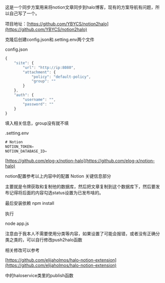 这是一个同步方案用来将notion文章同步到halo博客，现有的方案导航有问题，所以自己写了一个。


项目地址：[https://github.com/YBYCS/notion2halo](https://github.com/YBYCS/notion2halo)


克隆后创建config.json和.setting.env两个文件


config.json


```javascript
{
    "site": {
        "url": "http://ip:8080",
        "attachment": {
            "policy": "default-policy",
            "group": ""
        }
    },
    "auth": {
        "username": "",
        "password": ""
    }
}
```


填入相关信息，group没有就不填


.setting.env


```javascript
# Notion
NOTION_TOKEN=
NOTION_DATABASE_ID=
```


[https://github.com/elog-x/notion-halo](https://github.com/elog-x/notion-halo)


notion配置参考以上内容中的配置 Notion 关键信息部分


主要就是令牌获取和复制他的数据库，然后把文章复制到这个数据库下，然后要发布记得将后面的内容勾选status设置为已发布啥的。


最后安装依赖 npm install


执行


node app.js


注意由于我本人不需要使用分类等内容，如果设置了可能会报错，或者没有正确分类之类的，可以自行修改push2halo函数


相关修改可以参考


[https://github.com/elijaholmos/halo-notion-extension](https://github.com/elijaholmos/halo-notion-extension)


中的haloservice类里的publish函数


